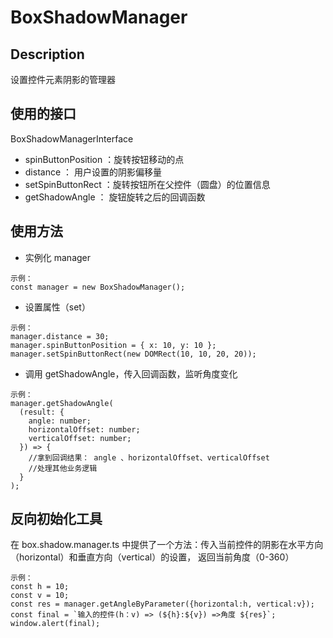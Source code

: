 # BoxShadowManager

## Description

设置控件元素阴影的管理器

## 使用的接口

BoxShadowManagerInterface

- spinButtonPosition ：旋转按钮移动的点
- distance ： 用户设置的阴影偏移量
- setSpinButtonRect ：旋转按钮所在父控件（圆盘）的位置信息
- getShadowAngle ： 旋钮旋转之后的回调函数

## 使用方法

- 实例化 manager

```
示例：
const manager = new BoxShadowManager();
```

- 设置属性（set）

```
示例：
manager.distance = 30;
manager.spinButtonPosition = { x: 10, y: 10 };
manager.setSpinButtonRect(new DOMRect(10, 10, 20, 20));
```

- 调用 getShadowAngle，传入回调函数，监听角度变化

```
示例：
manager.getShadowAngle(
  (result: {
    angle: number;
    horizontalOffset: number;
    verticalOffset: number;
  }) => {
    //拿到回调结果： angle 、horizontalOffset、verticalOffset
    //处理其他业务逻辑
  }
);
```

## 反向初始化工具

在 box.shadow.manager.ts 中提供了一个方法：传入当前控件的阴影在水平方向（horizontal）和垂直方向（vertical）的设置，
返回当前角度（0-360）

```
示例：
const h = 10;
const v = 10;
const res = manager.getAngleByParameter({horizontal:h, vertical:v});
const final = `输入的控件(h：v) => (${h}:${v}) =>角度 ${res}`;
window.alert(final);
```
